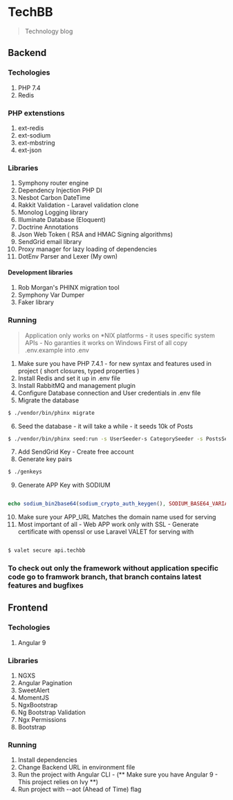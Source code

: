 # TechBB

> Technology blog

## Backend

### Techologies

1. PHP 7.4
2. Redis

### PHP extenstions

1. ext-redis
2. ext-sodium
3. ext-mbstring
4. ext-json

### Libraries 

1. Symphony router engine
2. Dependency Injection PHP DI
3. Nesbot Carbon DateTime 
4. Rakkit Validation - Laravel validation clone
5. Monolog Logging library
6. Illuminate Database (Eloquent)
7. Doctrine Annotations
8. Json Web Token ( RSA and HMAC Signing algorithms)
9. SendGrid email library
10. Proxy manager for lazy loading of dependencies
11. DotEnv Parser and Lexer (My own) 


#### Development libraries
1. Rob Morgan's PHINX migration tool
2. Symphony Var Dumper
3. Faker library

### Running
> Application only works on *NIX platforms - it uses specific system APIs - No garanties it works on Windows
First of all copy .env.example into .env

1. Make sure you have PHP 7.4.1 - for new syntax and features used in project ( short closures, typed properties )
2. Install Redis and set it up in .env file
3. Install RabbitMQ and management plugin
4. Configure Database connection and User credentials in .env file
5. Migrate the database

```sh
$ ./vendor/bin/phinx migrate

```
6. Seed the database - it will take a while - it seeds 10k of Posts

```sh
$ ./vendor/bin/phinx seed:run -s UserSeeder-s CategorySeeder -s PostsSeeder

```

7. Add SendGrid Key - Create free account
8. Generate key pairs

```sh
$ ./genkeys

```
9. Generate APP Key with SODIUM
```php

echo sodium_bin2base64(sodium_crypto_auth_keygen(), SODIUM_BASE64_VARIANT_URLSAFE) . PHP_EOL;

```

10. Make sure your APP_URL Matches the domain name used for serving
11. Most important of all - Web APP work only with SSL - Generate certificate with openssl or use Laravel VALET 
for serving with 
```sh

$ valet secure api.techbb

```

### To check out only the framework without application specific code go to framwork branch, that branch contains latest features and bugfixes

## Frontend

### Techologies

1. Angular 9

### Libraries

1. NGXS
2. Angular Pagination
3. SweetAlert
4. MomentJS
5. NgxBootstrap
6. Ng Bootstrap Validation
7. Ngx Permissions
8. Bootstrap

### Running

1. Install dependencies
2. Change Backend URL in environment file 
3. Run the project with Angular CLI - (** Make sure you have Angular 9 - This project relies on Ivy **)
4. Run project with --aot (Ahead of Time) flag
